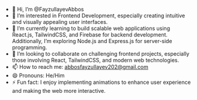 - 👋 Hi, I’m @FayzullayevAbbos  
- 👀 I’m interested in Frontend Development, especially creating intuitive and visually appealing user interfaces.  
- 🌱 I’m currently learning to build scalable web applications using React.js, TailwindCSS, and Firebase for backend development. Additionally, I’m exploring Node.js and Express.js for server-side programming. 
- 💞️ I’m looking to collaborate on challenging frontend projects, especially those involving React, TailwindCSS, and modern web technologies.  
- 📫 How to reach me: abbosfayzullayev202@gmail.com  
- 😄 Pronouns: He/Him  
- ⚡ Fun fact: I enjoy implementing animations to enhance user experience and making the web more interactive.  


